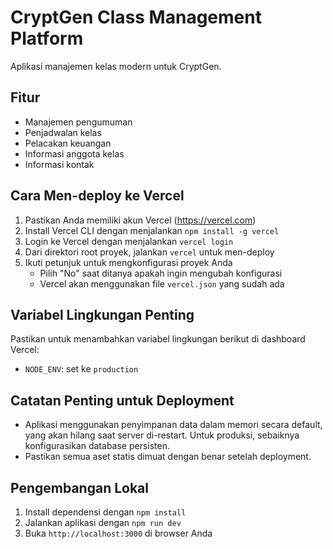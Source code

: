 # CryptGen Class Management Platform

Aplikasi manajemen kelas modern untuk CryptGen.

## Fitur

- Manajemen pengumuman
- Penjadwalan kelas
- Pelacakan keuangan
- Informasi anggota kelas
- Informasi kontak

## Cara Men-deploy ke Vercel

1. Pastikan Anda memiliki akun Vercel (https://vercel.com)
2. Install Vercel CLI dengan menjalankan `npm install -g vercel`
3. Login ke Vercel dengan menjalankan `vercel login`
4. Dari direktori root proyek, jalankan `vercel` untuk men-deploy
5. Ikuti petunjuk untuk mengkonfigurasi proyek Anda
   - Pilih "No" saat ditanya apakah ingin mengubah konfigurasi
   - Vercel akan menggunakan file `vercel.json` yang sudah ada

## Variabel Lingkungan Penting

Pastikan untuk menambahkan variabel lingkungan berikut di dashboard Vercel:

- `NODE_ENV`: set ke `production`

## Catatan Penting untuk Deployment

- Aplikasi menggunakan penyimpanan data dalam memori secara default, yang akan hilang saat server di-restart. Untuk produksi, sebaiknya konfigurasikan database persisten.
- Pastikan semua aset statis dimuat dengan benar setelah deployment.

## Pengembangan Lokal

1. Install dependensi dengan `npm install`
2. Jalankan aplikasi dengan `npm run dev`
3. Buka `http://localhost:3000` di browser Anda